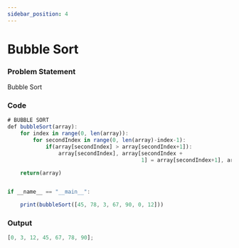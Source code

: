```yaml
---
sidebar_position: 4
---
```


# Bubble Sort

### Problem Statement

Bubble Sort

### Code

```jsx title="Python Code"
# BUBBLE SORT
def bubbleSort(array):
    for index in range(0, len(array)):
        for secondIndex in range(0, len(array)-index-1):
            if(array[secondIndex] > array[secondIndex+1]):
                array[secondIndex], array[secondIndex +
                                          1] = array[secondIndex+1], array[secondIndex]

    return(array)


if __name__ == "__main__":

    print(bubbleSort([45, 78, 3, 67, 90, 0, 12]))
```

### Output

```jsx title="output"
[0, 3, 12, 45, 67, 78, 90];
```
